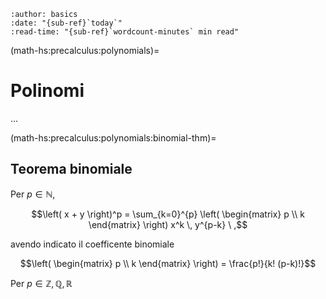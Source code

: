 ```{article-info}
:author: basics
:date: "{sub-ref}`today`"
:read-time: "{sub-ref}`wordcount-minutes` min read"
```
(math-hs:precalculus:polynomials)=
# Polinomi

...

(math-hs:precalculus:polynomials:binomial-thm)=
## Teorema binomiale

Per $p \in \mathbb{N}$, 

$$\left( x + y \right)^p = \sum_{k=0}^{p} \left( \begin{matrix} p \\ k \end{matrix} \right) x^k \, y^{p-k} \ ,$$

avendo indicato il coefficente binomiale 

$$\left( \begin{matrix} p \\ k \end{matrix} \right) = \frac{p!}{k! (p-k)!}$$

Per $p \in \mathbb{Z}, \mathbb{Q}, \mathbb{R}$
